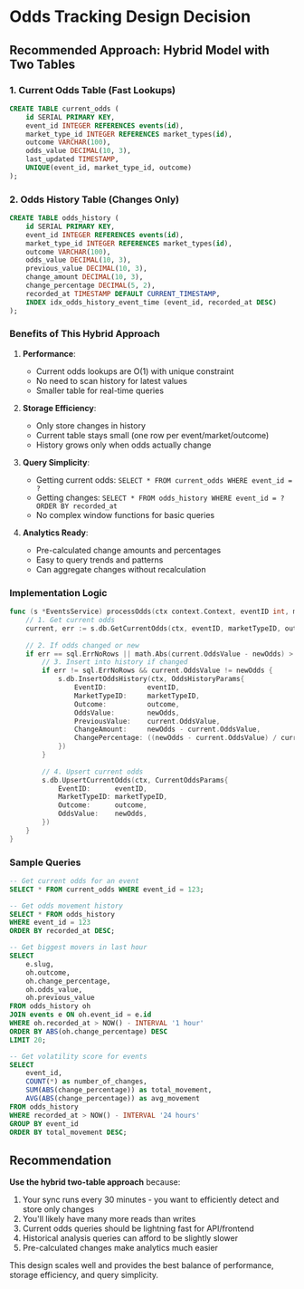 # Odds Tracking Design Decision

## Recommended Approach: Hybrid Model with Two Tables

### 1. Current Odds Table (Fast Lookups)
```sql
CREATE TABLE current_odds (
    id SERIAL PRIMARY KEY,
    event_id INTEGER REFERENCES events(id),
    market_type_id INTEGER REFERENCES market_types(id),
    outcome VARCHAR(100),
    odds_value DECIMAL(10, 3),
    last_updated TIMESTAMP,
    UNIQUE(event_id, market_type_id, outcome)
);
```

### 2. Odds History Table (Changes Only)
```sql
CREATE TABLE odds_history (
    id SERIAL PRIMARY KEY,
    event_id INTEGER REFERENCES events(id),
    market_type_id INTEGER REFERENCES market_types(id),
    outcome VARCHAR(100),
    odds_value DECIMAL(10, 3),
    previous_value DECIMAL(10, 3),
    change_amount DECIMAL(10, 3),
    change_percentage DECIMAL(5, 2),
    recorded_at TIMESTAMP DEFAULT CURRENT_TIMESTAMP,
    INDEX idx_odds_history_event_time (event_id, recorded_at DESC)
);
```

### Benefits of This Hybrid Approach

1. **Performance**:
   - Current odds lookups are O(1) with unique constraint
   - No need to scan history for latest values
   - Smaller table for real-time queries

2. **Storage Efficiency**:
   - Only store changes in history
   - Current table stays small (one row per event/market/outcome)
   - History grows only when odds actually change

3. **Query Simplicity**:
   - Getting current odds: `SELECT * FROM current_odds WHERE event_id = ?`
   - Getting changes: `SELECT * FROM odds_history WHERE event_id = ? ORDER BY recorded_at`
   - No complex window functions for basic queries

4. **Analytics Ready**:
   - Pre-calculated change amounts and percentages
   - Easy to query trends and patterns
   - Can aggregate changes without recalculation

### Implementation Logic

```go
func (s *EventsService) processOdds(ctx context.Context, eventID int, marketTypeID int32, outcome string, newOdds float64) error {
    // 1. Get current odds
    current, err := s.db.GetCurrentOdds(ctx, eventID, marketTypeID, outcome)
    
    // 2. If odds changed or new
    if err == sql.ErrNoRows || math.Abs(current.OddsValue - newOdds) > 0.001 {
        // 3. Insert into history if changed
        if err != sql.ErrNoRows && current.OddsValue != newOdds {
            s.db.InsertOddsHistory(ctx, OddsHistoryParams{
                EventID:          eventID,
                MarketTypeID:     marketTypeID,
                Outcome:          outcome,
                OddsValue:        newOdds,
                PreviousValue:    current.OddsValue,
                ChangeAmount:     newOdds - current.OddsValue,
                ChangePercentage: ((newOdds - current.OddsValue) / current.OddsValue) * 100,
            })
        }
        
        // 4. Upsert current odds
        s.db.UpsertCurrentOdds(ctx, CurrentOddsParams{
            EventID:      eventID,
            MarketTypeID: marketTypeID,
            Outcome:      outcome,
            OddsValue:    newOdds,
        })
    }
}
```

### Sample Queries

```sql
-- Get current odds for an event
SELECT * FROM current_odds WHERE event_id = 123;

-- Get odds movement history
SELECT * FROM odds_history 
WHERE event_id = 123 
ORDER BY recorded_at DESC;

-- Get biggest movers in last hour
SELECT 
    e.slug,
    oh.outcome,
    oh.change_percentage,
    oh.odds_value,
    oh.previous_value
FROM odds_history oh
JOIN events e ON oh.event_id = e.id
WHERE oh.recorded_at > NOW() - INTERVAL '1 hour'
ORDER BY ABS(oh.change_percentage) DESC
LIMIT 20;

-- Get volatility score for events
SELECT 
    event_id,
    COUNT(*) as number_of_changes,
    SUM(ABS(change_percentage)) as total_movement,
    AVG(ABS(change_percentage)) as avg_movement
FROM odds_history
WHERE recorded_at > NOW() - INTERVAL '24 hours'
GROUP BY event_id
ORDER BY total_movement DESC;
```

## Recommendation

**Use the hybrid two-table approach** because:

1. Your sync runs every 30 minutes - you want to efficiently detect and store only changes
2. You'll likely have many more reads than writes
3. Current odds queries should be lightning fast for API/frontend
4. Historical analysis queries can afford to be slightly slower
5. Pre-calculated changes make analytics much easier

This design scales well and provides the best balance of performance, storage efficiency, and query simplicity.